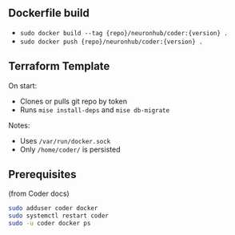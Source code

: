 ## Dockerfile build

- `sudo docker build --tag {repo}/neuronhub/coder:{version} .`
- `sudo docker push {repo}/neuronhub/coder:{version} .`

## Terraform Template

On start:
- Clones or pulls git repo by token
- Runs `mise install-deps` and `mise db-migrate`

Notes:
- Uses `/var/run/docker.sock`
- Only `/home/coder/` is persisted

## Prerequisites

(from Coder docs)

```sh
sudo adduser coder docker
sudo systemctl restart coder
sudo -u coder docker ps
```
